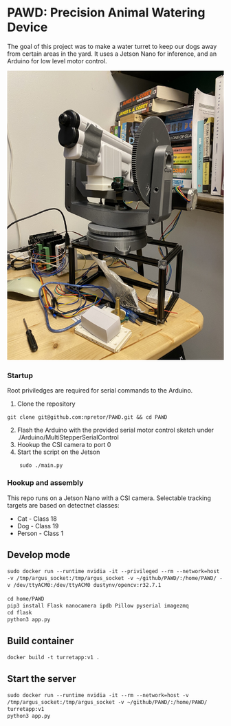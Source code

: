 # PAWD: Precision Animal Watering Device

The goal of this project was to make a water turret to keep our dogs away from certain areas in the yard. It uses a Jetson Nano for inference, and an Arduino for low level motor control. 

![PAWD and son of PAWD](./docs/images/IMG_3231.jpeg) 

### Startup 
Root priviledges are required for serial commands to the Arduino. 
1. Clone the repository
```
git clone git@github.com:npretor/PAWD.git && cd PAWD
```
2. Flash the Arduino with the provided serial motor control sketch under ./Arduino/MultiStepperSerialControl
3. Hookup the CSI camera to port 0
4. Start the script on the Jetson
```   
    sudo ./main.py 
```

### Hookup and assembly 
This repo runs on a Jetson Nano with a CSI camera. Selectable tracking targets are based on detectnet classes: 
* Cat - Class 18 
* Dog - Class 19 
* Person - Class 1

## Develop mode 
```
sudo docker run --runtime nvidia -it --privileged --rm --network=host -v /tmp/argus_socket:/tmp/argus_socket -v ~/github/PAWD/:/home/PAWD/ -v /dev/ttyACM0:/dev/ttyACM0 dustynv/opencv:r32.7.1

cd home/PAWD 
pip3 install Flask nanocamera ipdb Pillow pyserial imagezmq 
cd flask 
python3 app.py 
```

## Build container 
```
docker build -t turretapp:v1 .
```

## Start the server 
```
sudo docker run --runtime nvidia -it --rm --network=host -v /tmp/argus_socket:/tmp/argus_socket -v ~/github/PAWD/:/home/PAWD/ turretapp:v1 
python3 app.py
```